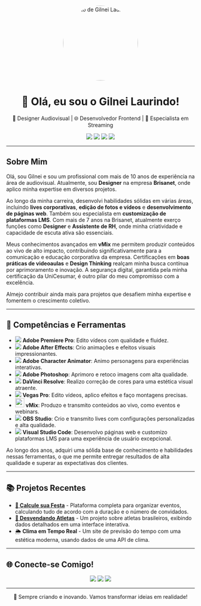 <div align="center">
  <img src="https://files.mybeehome.com/images/medium/283403276_611119092479098127_774299010_990152202449674867.jpg" width="200" style="border-radius: 50%;" alt="Foto de Gilnei Laurindo">
</div>

<h1 align="center">👋 Olá, eu sou o Gilnei Laurindo!</h1>

<p align="center">
  🎨 Designer Audiovisual | 🌐 Desenvolvedor Frontend | 🎥 Especialista em Streaming
</p>

<p align="center">
  <a href="https://www.linkedin.com/in/gilnei-laurindo/"><img src="https://img.shields.io/badge/-LinkedIn-0077B5?style=flat-square&logo=linkedin&logoColor=white"></a>
  <a href="https://gilneilaurindo.github.io/"><img src="https://img.shields.io/badge/-Portfólio-0000FF?style=flat-square&logo=world&logoColor=white"></a>
  <a href="https://www.instagram.com/gilneycriative/"><img src="https://img.shields.io/badge/-Instagram-E4405F?style=flat-square&logo=instagram&logoColor=white"></a>
  <a href="mailto:your-email@example.com"><img src="https://img.shields.io/badge/-Email-D14836?style=flat-square&logo=gmail&logoColor=white"></a>
</p>

---

## Sobre Mim

Olá, sou Gilnei e sou um profissional com mais de 10 anos de experiência na área de audiovisual. Atualmente, sou **Designer** na empresa **Brisanet**, onde aplico minha expertise em diversos projetos.

Ao longo da minha carreira, desenvolvi habilidades sólidas em várias áreas, incluindo **lives corporativas**, **edição de fotos e vídeos** e **desenvolvimento de páginas web**. Também sou especialista em **customização de plataformas LMS**. Com mais de 7 anos na Brisanet, atualmente exerço funções como **Designer** e **Assistente de RH**, onde minha criatividade e capacidade de escuta ativa são essenciais.

Meus conhecimentos avançados em **vMix** me permitem produzir conteúdos ao vivo de alto impacto, contribuindo significativamente para a comunicação e educação corporativa da empresa. Certificações em **boas práticas de videoaulas** e **Design Thinking** realçam minha busca contínua por aprimoramento e inovação. A segurança digital, garantida pela minha certificação da UniCesumar, é outro pilar do meu compromisso com a excelência.

Almejo contribuir ainda mais para projetos que desafiem minha expertise e fomentem o crescimento coletivo.

---

## 🔧 Competências e Ferramentas

- <img src="https://img.icons8.com/color/24/000000/adobe-premiere-pro.png" /> **Adobe Premiere Pro**: Edito vídeos com qualidade e fluidez.
- <img src="https://img.icons8.com/color/24/000000/adobe-after-effects.png" /> **Adobe After Effects**: Crio animações e efeitos visuais impressionantes.
- <img src="https://img.icons8.com/color/24/000000/adobe-character-animator.png" /> **Adobe Character Animator**: Animo personagens para experiências interativas.
- <img src="https://img.icons8.com/color/24/000000/adobe-photoshop.png" /> **Adobe Photoshop**: Aprimoro e retoco imagens com alta qualidade.
- <img src="https://img.icons8.com/color/24/000000/davinci-resolve.png" /> **DaVinci Resolve**: Realizo correção de cores para uma estética visual atraente.
- <img src="https://img.icons8.com/color/24/000000/sony-vegas.png" /> **Vegas Pro**: Edito vídeos, aplico efeitos e faço montagens precisas.
- <img src="https://upload.wikimedia.org/wikipedia/commons/4/4b/Vmix_logo.svg" width="24" /> **vMix**: Produzo e transmito conteúdos ao vivo, como eventos e webinars.
- <img src="https://img.icons8.com/color/24/000000/obs-studio.png" /> **OBS Studio**: Crio e transmito lives com configurações personalizadas e alta qualidade.
- <img src="https://img.icons8.com/color/24/000000/visual-studio-code-2019.png" /> **Visual Studio Code**: Desenvolvo páginas web e customizo plataformas LMS para uma experiência de usuário excepcional.




Ao longo dos anos, adquiri uma sólida base de conhecimento e habilidades nessas ferramentas, o que me permite entregar resultados de alta qualidade e superar as expectativas dos clientes.

---
## 📚 Projetos Recentes

- [**🎉 Calcule sua Festa**](https://github.com/seu_usuario/CalculeSuaFesta) - Plataforma completa para organizar eventos, calculando tudo de acordo com a duração e o número de convidados.
- [**🏅 Desvendando Atletas**](https://github.com/seu_usuario/DesvendandoAtletas) - Um projeto sobre atletas brasileiros, exibindo dados detalhados em uma interface interativa.
- 🌦️ **Clima em Tempo Real** - Um site de previsão do tempo com uma estética moderna, usando dados de uma API de clima.

---

## 🌐 Conecte-se Comigo!

<div align="center">
  <a href="https://www.linkedin.com/in/gilnei-laurindo/"><img src="https://img.shields.io/badge/-LinkedIn-0077B5?style=for-the-badge&logo=linkedin&logoColor=white"></a>
  <a href="https://gilneilaurindo.github.io/"><img src="https://img.shields.io/badge/-Portfólio-0000FF?style=for-the-badge&logo=internet-explorer&logoColor=white"></a>
  <a href="https://www.instagram.com/gilneycriative/"><img src="https://img.shields.io/badge/-Instagram-E4405F?style=for-the-badge&logo=instagram&logoColor=white"></a>
</div>

---

<div align="center">
  <p>👾 Sempre criando e inovando. Vamos transformar ideias em realidade!</p>
</div>
